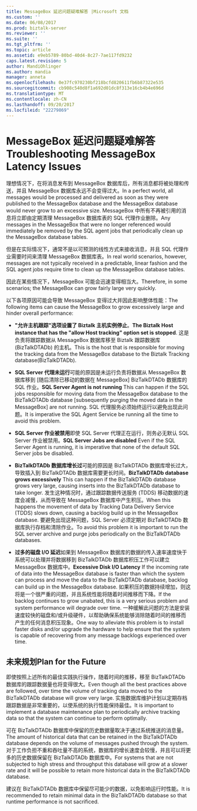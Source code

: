 ```yaml
---
title: MessageBox 延迟问题疑难解答 |Microsoft 文档
ms.custom: ''
ms.date: 06/08/2017
ms.prod: biztalk-server
ms.reviewer: ''
ms.suite: ''
ms.tgt_pltfrm: ''
ms.topic: article
ms.assetid: e9eb5789-80bd-40d4-8c27-7ae117fd9232
caps.latest.revision: 5
author: MandiOhlinger
ms.author: mandia
manager: anneta
ms.openlocfilehash: 0e37fc970230bf218bcfd820611fb6b87322e535
ms.sourcegitcommit: cb908c540d8f1a692d01dc8f313e16cb4b4e696d
ms.translationtype: MT
ms.contentlocale: zh-CN
ms.lasthandoff: 09/20/2017
ms.locfileid: "22279869"
---
```

# <a name="troubleshooting-messagebox-latency-issues"></a><span data-ttu-id="2b88a-102">MessageBox 延迟问题疑难解答</span><span class="sxs-lookup"><span data-stu-id="2b88a-102">Troubleshooting MessageBox Latency Issues</span></span>
<span data-ttu-id="2b88a-103">理想情况下，在将消息发布到 MessageBox 数据库后，所有消息都将被处理和传送，并且 MessageBox 数据库永远不会变得过大。</span><span class="sxs-lookup"><span data-stu-id="2b88a-103">In a perfect world, all messages would be processed and delivered as soon as they were published to the MessageBox database and the MessageBox database would never grow to an excessive size.</span></span> <span data-ttu-id="2b88a-104">MessageBox 中所有不再被引用的消息将立即由定期清理 MessageBox 数据库表的 SQL 代理作业删除。</span><span class="sxs-lookup"><span data-stu-id="2b88a-104">Any messages in the MessageBox that were no longer referenced would immediately be removed by the SQL agent jobs that periodically clean up the MessageBox database tables.</span></span>  
  
 <span data-ttu-id="2b88a-105">但是在实际情况下，通常不是以可预测的线性方式来接收消息，并且 SQL 代理作业需要时间来清理 MessageBox 数据库表。</span><span class="sxs-lookup"><span data-stu-id="2b88a-105">In real world scenarios, however, messages are not typically received in a predictable, linear fashion and the SQL agent jobs require time to clean up the MessageBox database tables.</span></span>  
  
 <span data-ttu-id="2b88a-106">因此在某些情况下，MessageBox 可能会迅速变得相当大。</span><span class="sxs-lookup"><span data-stu-id="2b88a-106">Therefore, in some scenarios; the MessageBox can grow fairly large very quickly.</span></span>  
  
 <span data-ttu-id="2b88a-107">以下各项原因可能会导致 MessageBox 变得过大并因此影响整体性能：</span><span class="sxs-lookup"><span data-stu-id="2b88a-107">The following items can cause the MessageBox to grow excessively large and hinder overall performance:</span></span>  
  
-   <span data-ttu-id="2b88a-108">**"允许主机跟踪"选项设置了 Biztalk 主机实例停止**。</span><span class="sxs-lookup"><span data-stu-id="2b88a-108">**The Biztalk Host instance that has the "allow Host tracking" option set is stopped**.</span></span> <span data-ttu-id="2b88a-109">这是负责将跟踪数据从 MessageBox 数据库移至 Biztalk 跟踪数据库 (BizTalkDTADb) 的主机。</span><span class="sxs-lookup"><span data-stu-id="2b88a-109">This is the host that is responsible for moving the tracking data from the MessageBox database to the Biztalk Tracking database(BizTalkDTADb).</span></span>  
  
-   <span data-ttu-id="2b88a-110">**SQL Server 代理未运行**可能的原因是未运行负责将数据从 MessageBox 数据库移到 [随后清除已移动的数据在 MessageBox] BizTalkDTADb 数据库的 SQL 作业。</span><span class="sxs-lookup"><span data-stu-id="2b88a-110">**SQL Server Agent is not running** This can happen if the SQL jobs responsible for moving data from the MessageBox database to the BizTalkDTADb database [subsequently purging the moved data in the MessageBox] are not running.</span></span> <span data-ttu-id="2b88a-111">SQL 代理服务必须始终运行以避免出现此问题。</span><span class="sxs-lookup"><span data-stu-id="2b88a-111">It is imperative the SQL Agent Service be running all the time to avoid this problem.</span></span>  
  
-   <span data-ttu-id="2b88a-112">**SQL Server 作业被禁用**即使 SQL Server 代理正在运行，则务必无默认 SQL Server 作业被禁用。</span><span class="sxs-lookup"><span data-stu-id="2b88a-112">**SQL Server Jobs are disabled** Even if the SQL Server Agent is running, it is imperative that none of the default SQL Server jobs be disabled.</span></span>  
  
-   <span data-ttu-id="2b88a-113">**BizTalkDTADb 数据库增长过**可能的原因是 BizTalkDTADb 数据库增长过大，导致插入到 BizTalkDTADb 数据库需要更长时间。</span><span class="sxs-lookup"><span data-stu-id="2b88a-113">**BizTalkDTADb database grows excessively** This can happen if the BizTalkDTADb database grows very large, causing inserts into the BizTalkDTADb database to take longer.</span></span> <span data-ttu-id="2b88a-114">发生这种情况时，通过跟踪数据传送服务 (TDDS) 移动数据的速度会减慢，从而导致在 MessageBox 数据库中产生积压。</span><span class="sxs-lookup"><span data-stu-id="2b88a-114">When this happens the movement of data by Tracking Data Delivery Service (TDDS) slows down, causing a backlog build up in the MessageBox database.</span></span> <span data-ttu-id="2b88a-115">要避免出现这种问题，SQL Server 必须定期对 BizTalkDTADb 数据库执行存档和清除作业。</span><span class="sxs-lookup"><span data-stu-id="2b88a-115">To avoid this problem it is important to run the SQL server archive and purge jobs periodically on the BizTalkDTADb databases.</span></span>  
  
-   <span data-ttu-id="2b88a-116">**过多的磁盘 I/O 延迟**如果到 MessageBox 数据库的数据的传入速率速度快于系统可以处理并将数据移到 BizTalkDTADb 数据库积压工作可以建立 MessageBox 数据库中。</span><span class="sxs-lookup"><span data-stu-id="2b88a-116">**Excessive Disk I/O Latency** If the incoming rate of data into the MessageBox database is faster than which the system can process and move the data to the BizTalkDTADb database, backlog can build up in the MessageBox database.</span></span> <span data-ttu-id="2b88a-117">如果积压的数据持续增加，则这将是一个很严重的问题，并且系统性能将随着时间推移而下降。</span><span class="sxs-lookup"><span data-stu-id="2b88a-117">If the backlog continues to grow unabated, this is a very serious problem and system performance will degrade over time.</span></span> <span data-ttu-id="2b88a-118">一种缓解此问题的方法是安装速度较快的磁盘和/或升级硬件，以帮助确保系统能够消除随着时间的推移而产生的任何消息积压现象。</span><span class="sxs-lookup"><span data-stu-id="2b88a-118">One way to alleviate this problem is to install faster disks and/or upgrade the hardware to help ensure that the system is capable of recovering from any message backlogs experienced over time.</span></span>  
  
## <a name="plan-for-the-future"></a><span data-ttu-id="2b88a-119">未来规划</span><span class="sxs-lookup"><span data-stu-id="2b88a-119">Plan for the Future</span></span>  
 <span data-ttu-id="2b88a-120">即使按照上述所有的最佳实践执行操作，随着时间的推移，移至 BizTalkDTADb 数据库的跟踪数据量也将变得很大。</span><span class="sxs-lookup"><span data-stu-id="2b88a-120">Even though all the best practices above are followed, over time the volume of tracking data moved to the BizTalkDTADb database will grow very large.</span></span> <span data-ttu-id="2b88a-121">实施数据库维护计划以定期存档跟踪数据是非常重要的，以使系统的执行性能保持最佳。</span><span class="sxs-lookup"><span data-stu-id="2b88a-121">It is important to implement a database maintenance plan to periodically archive tracking data so that the system can continue to perform optimally.</span></span>  
  
 <span data-ttu-id="2b88a-122">可在 BizTalkDTADb 数据库中保留的历史数据量取决于通过系统推送的消息量。</span><span class="sxs-lookup"><span data-stu-id="2b88a-122">The amount of historical data that can be retained in the BizTalkDTADb database depends on the volume of messages pushed through the system.</span></span> <span data-ttu-id="2b88a-123">对于工作负担不重和吞吐量不高的系统，数据库的增长速度会较慢，并且可以将更多的历史数据保留在 BizTalkDTADb 数据库中。</span><span class="sxs-lookup"><span data-stu-id="2b88a-123">For systems that are not subjected to high stress and throughput this database will grow at a slower rate and it will be possible to retain more historical data in the BizTalkDTADb database.</span></span>  
  
 <span data-ttu-id="2b88a-124">建议在 BizTalkDTADb 数据库中保留尽可能少的数据，以免影响运行时性能。</span><span class="sxs-lookup"><span data-stu-id="2b88a-124">It is recommended to retain minimal data in the BizTalkDTADb database so that runtime performance is not sacrificed.</span></span>
